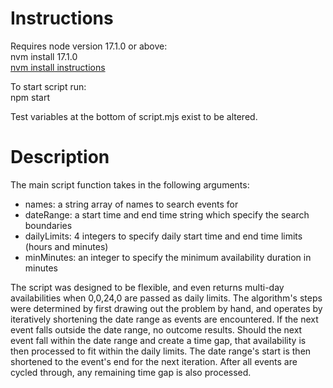 # Instructions

Requires node version 17.1.0 or above:<br/>
nvm install 17.1.0<br/>
[nvm install instructions](https://tecadmin.net/install-nvm-macos-with-homebrew/)

To start script run:<br/>
npm start

Test variables at the bottom of script.mjs exist to be altered.

# Description

The main script function takes in the following arguments:

- names: a string array of names to search events for
- dateRange: a start time and end time string which specify the search boundaries
- dailyLimits: 4 integers to specify daily start time and end time limits (hours and minutes)
- minMinutes: an integer to specify the minimum availability duration in minutes

The script was designed to be flexible, and even returns multi-day availabilities when 0,0,24,0 are passed as daily limits. The algorithm's steps were determined by first drawing out the problem by hand, and operates by iteratively shortening the date range as events are encountered. If the next event falls outside the date range, no outcome results. Should the next event fall within the date range and create a time gap, that availability is then processed to fit within the daily limits. The date range's start is then shortened to the event's end for the next iteration. After all events are cycled through, any remaining time gap is also processed.
